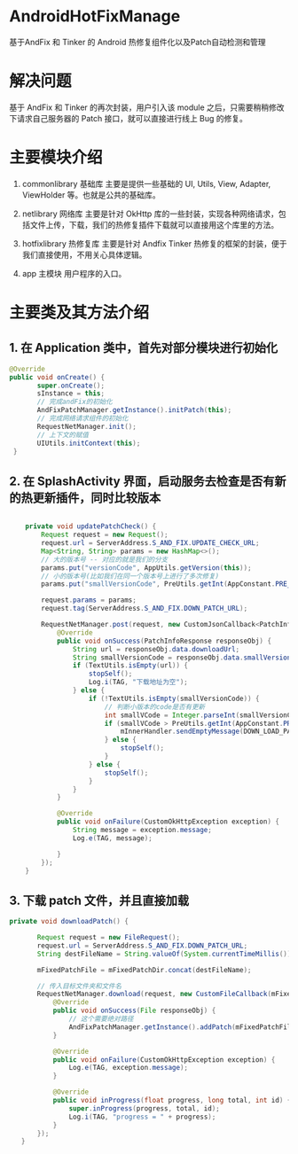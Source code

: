 # AndroidHotFixManage
基于AndFix 和 Tinker 的 Android 热修复组件化以及Patch自动检测和管理

# 解决问题
基于 AndFix 和 Tinker 的再次封装，用户引入该 module 之后，只需要稍稍修改下请求自己服务器的 Patch 接口，就可以直接进行线上 Bug 的修复。

# 主要模块介绍
1. commonlibrary 基础库 主要是提供一些基础的 UI, Utils, View, Adapter, ViewHolder 等。也就是公共的基础库。
  
2. netlibrary 网络库 主要是针对 OkHttp 库的一些封装，实现各种网络请求，包括文件上传，下载，我们的热修复插件下载就可以直接用这个库里的方法。
  
3. hotfixlibrary 热修复库 主要是针对 Andfix Tinker 热修复的框架的封装，便于我们直接使用，不用关心具体逻辑。
  
4. app 主模块 用户程序的入口。
  
# 主要类及其方法介绍

## 1. 在 Application 类中，首先对部分模块进行初始化

```java
@Override
public void onCreate() {
       super.onCreate();
       sInstance = this;
       // 完成andFix的初始化
       AndFixPatchManager.getInstance().initPatch(this);
       // 完成网络请求组件的初始化
       RequestNetManager.init();
       // 上下文的赋值
       UIUtils.initContext(this);
 }
```

## 2. 在 SplashActivity 界面，启动服务去检查是否有新的热更新插件，同时比较版本

```java

    private void updatePatchCheck() {
        Request request = new Request();
        request.url = ServerAddress.S_AND_FIX.UPDATE_CHECK_URL;
        Map<String, String> params = new HashMap<>();
        // 大的版本号 -- 对应的就是我们的分支
        params.put("versionCode", AppUtils.getVersion(this));
        // 小的版本号(比如我们在同一个版本号上进行了多次修复)
        params.put("smallVersionCode", PreUtils.getInt(AppConstant.PRE_KEY_SMALL_VERSION_CODE, 0) + "");

        request.params = params;
        request.tag(ServerAddress.S_AND_FIX.DOWN_PATCH_URL);

        RequestNetManager.post(request, new CustomJsonCallback<PatchInfoResponse>() {
            @Override
            public void onSuccess(PatchInfoResponse responseObj) {
                String url = responseObj.data.downloadUrl;
                String smallVersionCode = responseObj.data.smallVersionCode;
                if (TextUtils.isEmpty(url)) {
                    stopSelf();
                    Log.i(TAG, "下载地址为空");
                } else {
                    if (!TextUtils.isEmpty(smallVersionCode)) {
                        // 判断小版本的code是否有更新
                        int smallVCode = Integer.parseInt(smallVersionCode);
                        if (smallVCode > PreUtils.getInt(AppConstant.PRE_KEY_SMALL_VERSION_CODE, 0)) {
                            mInnerHandler.sendEmptyMessage(DOWN_LOAD_PATCH);
                        } else {
                            stopSelf();
                        }
                    } else {
                        stopSelf();
                    }
                }
            }

            @Override
            public void onFailure(CustomOkHttpException exception) {
                String message = exception.message;
                Log.e(TAG, message);

            }
        });
    }
```    
    
 ## 3. 下载 patch 文件，并且直接加载
 
 ```java
 private void downloadPatch() {

        Request request = new FileRequest();
        request.url = ServerAddress.S_AND_FIX.DOWN_PATCH_URL;
        String destFileName = String.valueOf(System.currentTimeMillis()).concat(SUFFIX);

        mFixedPatchFile = mFixedPatchDir.concat(destFileName);

        // 传入目标文件夹和文件名
        RequestNetManager.download(request, new CustomFileCallback(mFixedPatchDir, destFileName) {
            @Override
            public void onSuccess(File responseObj) {
                // 这个需要绝对路径
                AndFixPatchManager.getInstance().addPatch(mFixedPatchFile);
            }

            @Override
            public void onFailure(CustomOkHttpException exception) {
                Log.e(TAG, exception.message);
            }

            @Override
            public void inProgress(float progress, long total, int id) {
                super.inProgress(progress, total, id);
                Log.i(TAG, "progress = " + progress);
            }
        });
    }
  ```



